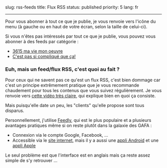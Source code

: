 slug: rss-feeds
title: Flux RSS
status: published
priority: 5
lang: fr

---

Pour vous abonner à tout ce que je publie, je vous renvoie vers l'icône
<span><i class="fa fa-rss"></i></span> du menu (à gauche ou en haut de votre
écran, selon la taille de celui-ci).

Si vous n'êtes pas intéressés par tout ce que je publie, vous pouvez vous
abonner à des feeds par catégorie :

* [3615 ma vie mon oeuvre][3615]
* [C'est pas si compliqué que ça!][not-that-hard]

### Euh, mais un feed/flux RSS, c'est quoi au fait ?

Pour ceux qui ne savent pas ce qu'est un flux RSS, c'est bien dommage car c'est
un principe extrêmement pratique que je vous recommande chaudement pour tous
les contenus que vous suivez régulièrement. Je vous renvoie vers
[cette vidéo très claire][flux-rss-pour-les-nuls], qui explique bien en quoi
ça consiste.

Mais puisqu'elle date un peu, les "clients" qu'elle propose sont tous disparus.

Personnellement, j'utilise [Feedly][feedly], qui est le plus populaire et a
plusieurs avantages pratiques même si on reste plutôt dans la galaxie des GAFA :

* Connexion via le compte Google, Facebook, ...
* Accessible via le [site internet][feedly], mais il y a aussi une
[appli Android][feedly-android] et une [appli Apple][feedly-ios]

Le seul problème est que l'interface est en anglais mais ça reste assez simple
de s'y retrouver ...


[3615]: /feeds/3615-ma-vie-mon-oeuvre.atom.xml
[not-that-hard]: /feeds/cest-pas-si-complique-que-ca.atom.xml
[dev-feed]: /feeds/le-developpement-web-pour-les-nuls.atom.xml
[flux-rss-pour-les-nuls]: https://www.youtube.com/watch?v=smdlRrXasjg
[feedly]: https://feedly.com/
[feedly-android]: https://play.google.com/store/apps/details?id=com.devhd.feedly&hl=fr
[feedly-ios]: https://itunes.apple.com/fr/app/feedly-smart-news-reader/id396069556?mt=8
